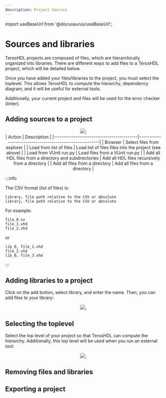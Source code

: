 ```yaml
---
description: Project Sources
---
```


import useBaseUrl from '@docusaurus/useBaseUrl';

# Sources and libraries

TerosHDL projects are composed of files, which are hierarchically organized into libraries. There are different ways to add files to a TerosHDL project, which will be detailed below.

Once you have added your files/libraries to the project, you must select the toplevel. This allows TerosHDL to compute the hierarchy, dependency diagram, and it will be useful for external tools.

Additionally, your current project and files will be used for the error checker (linter).

## Adding sources to a project

<center>
<img src={useBaseUrl('/img/projectConfiguration/sources.png')} />;
</center>

<center>
| Action                                   | Description                                             |
|------------------------------------------|---------------------------------------------------------|
| Browser                                  | Select files from explorer |
| Load from list of files                            | Load list of files files into the project (see above)          |
| Load from VUnit run.py                   | Load files from a VUnit run.py   |
| Add all HDL files from a directory and subdirectories | Add all HDL files recursively from a directory         |
| Add all files from a directory           | Add all files from a directory                          |
</center>

:::info

The CSV format (list of files) is:

```
library, file path relative to the CSV or absolute
library, file path relative to the CSV or absolute
```

For example:

```
file_0.sv
file_1.vhd
file_2.vhd
```

or

```
lib_0, file_1.vhd
file_2.vhd
lib_0, file_3.vhd
```

:::


## Adding libraries to a project

Click on the add button, select library, and enter the name. Then, you can add files to your library:

<center>
<img src={useBaseUrl('/img/projectConfiguration/library.png')} />;
</center>

## Selecting the toplevel

Select the top level of your project so that TerosHDL can compute the hierarchy. Additionally, this top level will be 
used when you run an external tool:

<center>
<img src={useBaseUrl('/img/projectConfiguration/toplevel.png')} />;
</center>

## Removing files and libraries

## Exporting a project

